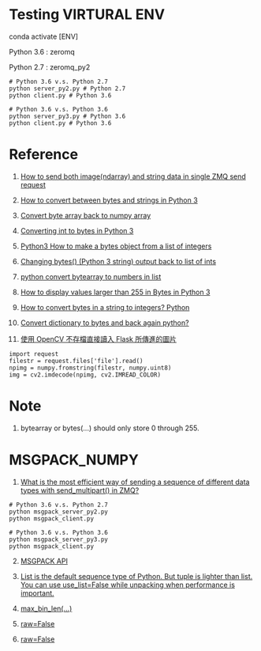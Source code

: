 

# Testing VIRTURAL ENV

conda activate [ENV]

Python 3.6 : zeromq

Python 2.7 : zeromq_py2

~~~~
# Python 3.6 v.s. Python 2.7
python server_py2.py # Python 2.7
python client.py # Python 3.6

# Python 3.6 v.s. Python 3.6
python server_py3.py # Python 3.6
python client.py # Python 3.6
~~~~


# Reference

1. [How to send both image(ndarray) and string data in single ZMQ send request](https://stackoverflow.com/questions/53049141/how-to-send-both-imagendarray-and-string-data-in-single-zmq-send-request)

2. [How to convert between bytes and strings in Python 3](https://stackoverflow.com/questions/14010551/how-to-convert-between-bytes-and-strings-in-python-3)

3. [Convert byte array back to numpy array](https://stackoverflow.com/questions/53376786/convert-byte-array-back-to-numpy-array)

4. [Converting int to bytes in Python 3](https://stackoverflow.com/questions/21017698/converting-int-to-bytes-in-python-3)

5. [Python3 How to make a bytes object from a list of integers](https://stackoverflow.com/questions/30658193/python3-how-to-make-a-bytes-object-from-a-list-of-integers)

6. [Changing bytes() (Python 3 string) output back to list of ints](https://stackoverflow.com/questions/20962350/changing-bytes-python-3-string-output-back-to-list-of-ints)

7. [python convert bytearray to numbers in list](https://stackoverflow.com/questions/28488080/python-convert-bytearray-to-numbers-in-list)

8. [How to display values larger than 255 in Bytes in Python 3](https://stackoverflow.com/questions/25499719/how-to-display-values-larger-than-255-in-bytes-in-python-3)

9. [How to convert bytes in a string to integers? Python](https://stackoverflow.com/questions/3255987/how-to-convert-bytes-in-a-string-to-integers-python)

10. [Convert dictionary to bytes and back again python?](https://stackoverflow.com/questions/19232011/convert-dictionary-to-bytes-and-back-again-python)

11. [使用 OpenCV 不存檔直接讀入 Flask 所傳進的圖片](https://cynthiachuang.github.io/Reading-Image-File-Without-Saving-It-Using-CV2-in-Flask/)

~~~~
import request
filestr = request.files['file'].read()
npimg = numpy.fromstring(filestr, numpy.uint8)
img = cv2.imdecode(npimg, cv2.IMREAD_COLOR)
~~~~

# Note

1. bytearray or bytes(...) should only store 0 through 255.

# MSGPACK_NUMPY

1. [What is the most efficient way of sending a sequence of different data types with send_multipart() in ZMQ?](https://stackoverflow.com/questions/54047948/what-is-the-most-efficient-way-of-sending-a-sequence-of-different-data-types-wit)

~~~~
# Python 3.6 v.s. Python 2.7
python msgpack_server_py2.py
python msgpack_client.py

# Python 3.6 v.s. Python 3.6
python msgpack_server_py3.py
python msgpack_client.py
~~~~

2. [MSGPACK API](https://msgpack-python.readthedocs.io/en/latest/api.html)

3. [List is the default sequence type of Python. But tuple is lighter than list. You can use use_list=False while unpacking when performance is important.](https://github.com/msgpack/msgpack-python/blob/f34fca7fb55e2c8adde39c34ac48542649a24d11/README.md)

4. [max_bin_len(...)](https://github.com/msgpack/msgpack-python/issues/360)

5. [raw=False](https://github.com/msgpack/msgpack-python/issues/318)

6. [raw=False](https://stackoverflow.com/questions/54161523/msgpack-gets-string-data-back-as-binary)


